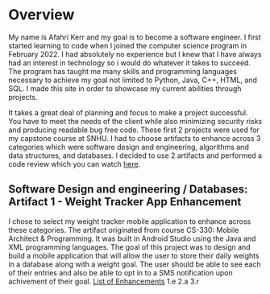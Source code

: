 # Overview
My name is Afahri Kerr and my goal is to become a software engineer. I first started learning to code when I joined the computer science program in February 2022. I had absolutely no experience but I knew that I have always had an interest in technology so i would do whatever it takes to succeed. The program has taught me many skills and programming languages necessary to achieve my goal not limited to Python, Java, C++, HTML, and SQL. I made this site in order to showcase my current abilities through projects.

It takes a great deal of planning and focus to make a project successful. You have to meet the needs of the client while also minimizing security risks and producing readable bug free code. These first 2 projects were used for my capstone course at SNHU. I had to choose artifacts to enhance across 3 categories which were software design and engineering, algorithms and data structures, and databases. I decided to use 2 artifacts and performed a code review which you can watch [here](https://www.youtube.com/watch?v=AbIkUvgf_ck).

## Software Design and engineering / Databases: Artifact 1 - Weight Tracker App Enhancement
I chose to select my weight tracker mobile application to enhance across these categories. The artifact originated from course CS-330: Mobile Architect & Programming. It was built in Android Studio using the Java and XML programming languages. The goal of this project was to design and build a mobile application that will allow the user to store their daily weights in a database along with a weight goal. The user should be able to see each of their entries and also be able to opt in to a SMS notification upon achivement of their goal.
<u>List of Enhancements</u>
1.e
2.a
3.r

